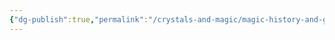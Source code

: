```yaml
---
{"dg-publish":true,"permalink":"/crystals-and-magic/magic-history-and-general-information/"}
---
```


